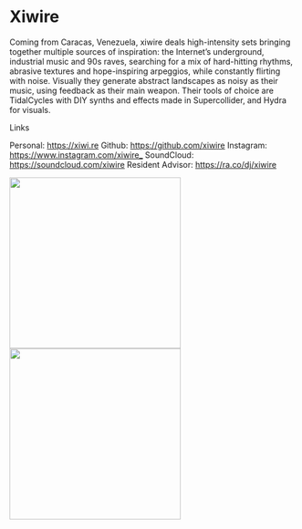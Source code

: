 # Xiwire

Coming from Caracas, Venezuela, xiwire deals high-intensity sets bringing together multiple sources of inspiration: the Internet’s underground, industrial music and 90s raves, searching for a mix of hard-hitting rhythms, abrasive textures and hope-inspiring arpeggios, while constantly flirting with noise. Visually they generate abstract landscapes as noisy as their music, using feedback as their main weapon. Their tools of choice are TidalCycles with DIY synths and effects made in Supercollider, and Hydra for visuals.

Links

Personal: <https://xiwi.re> 
Github: <https://github.com/xiwire>
Instagram: <https://www.instagram.com/xiwire_>
SoundCloud: <https://soundcloud.com/xiwire> 
Resident Advisor: <https://ra.co/dj/xiwire>


<img src="wiwire-00.jpg" width="300">
<img src="wiwire-01.png" width="300">
